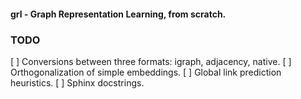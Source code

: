 #### grl - Graph Representation Learning, from scratch.

### TODO

[ ] Conversions between three formats: igraph, adjacency, native.
[ ] Orthogonalization of simple embeddings. 
[ ] Global link prediction heuristics. 
[ ] Sphinx docstrings.  
